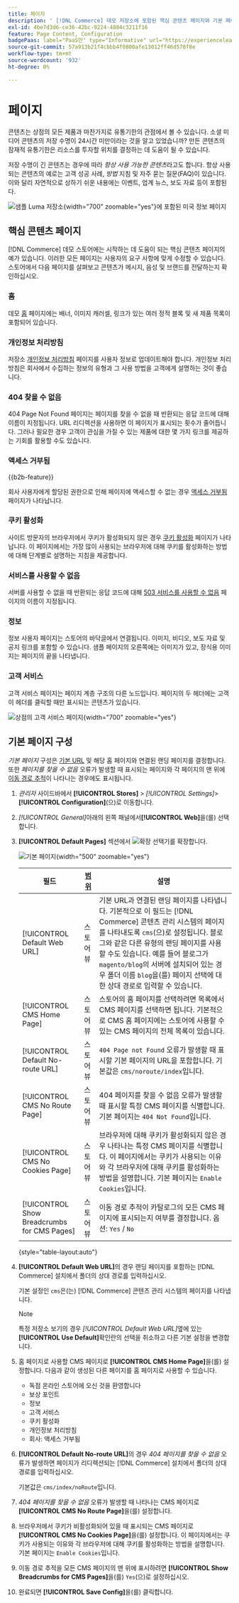 ```yaml
---
title: 페이지
description: ' [!DNL Commerce] 데모 저장소에 포함된 핵심 콘텐츠 페이지와 기본 페이지 구성 변경에 대한 자세한 내용을 알아봅니다.'
exl-id: 4be7d3d6-ce36-42bc-9224-4804c3211f16
feature: Page Content, Configuration
badgePaas: label="PaaS만" type="Informative" url="https://experienceleague.adobe.com/ko/docs/commerce/user-guides/product-solutions" tooltip="Adobe Commerce 온 클라우드 프로젝트(Adobe 관리 PaaS 인프라) 및 온프레미스 프로젝트에만 적용됩니다."
source-git-commit: 57a913b21f4cbbb4f0800afe13012ff46d578f8e
workflow-type: tm+mt
source-wordcount: '932'
ht-degree: 0%

---
```


# 페이지

콘텐츠는 상점의 모든 제품과 마찬가지로 유통기한의 관점에서 볼 수 있습니다. 소셜 미디어 콘텐츠의 저장 수명이 24시간 미만이라는 것을 알고 있었습니까? 만든 콘텐츠의 잠재적 유통기한은 리소스를 투자할 위치를 결정하는 데 도움이 될 수 있습니다.

저장 수명이 긴 콘텐츠는 경우에 따라 _항상 사용 가능한 콘텐츠_&#x200B;라고도 합니다. 항상 사용되는 콘텐츠의 예로는 고객 성공 사례, _방법_ 지침 및 자주 묻는 질문(FAQ)이 있습니다. 이와 달리 자연적으로 상하기 쉬운 내용에는 이벤트, 업계 뉴스, 보도 자료 등이 포함된다.

![샘플 Luma 저장소 ](./assets/storefront-about-us.png){width="700" zoomable="yes"}에 포함된 미국 정보 페이지

## 핵심 콘텐츠 페이지

[!DNL Commerce] 데모 스토어에는 시작하는 데 도움이 되는 핵심 콘텐츠 페이지의 예가 있습니다. 이러한 모든 페이지는 사용자의 요구 사항에 맞게 수정할 수 있습니다. 스토어에서 다음 페이지를 살펴보고 콘텐츠가 메시지, 음성 및 브랜드를 전달하는지 확인하십시오.

### 홈

데모 [홈](../getting-started/storefront.md#home-page) 페이지에는 배너, 이미지 캐러셀, 링크가 있는 여러 정적 블록 및 새 제품 목록이 포함되어 있습니다.

### 개인정보 처리방침

저장소 [개인정보 처리방침](../getting-started/privacy-policy.md) 페이지를 사용자 정보로 업데이트해야 합니다. 개인정보 처리방침은 회사에서 수집하는 정보의 유형과 그 사용 방법을 고객에게 설명하는 것이 좋습니다.

### 404 찾을 수 없음

404 Page Not Found 페이지는 페이지를 찾을 수 없을 때 반환되는 응답 코드에 대해 이름이 지정됩니다. URL 리디렉션을 사용하면 이 페이지가 표시되는 횟수가 줄어듭니다. 그러나 필요한 경우 고객이 관심을 가질 수 있는 제품에 대한 몇 가지 링크를 제공하는 기회를 활용할 수도 있습니다.

### 액세스 거부됨

{{b2b-feature}}

회사 사용자에게 할당된 권한으로 인해 페이지에 액세스할 수 없는 경우 [액세스 거부됨](../b2b/account-company-roles-permissions.md) 페이지가 나타납니다.

### 쿠키 활성화

사이트 방문자의 브라우저에서 쿠키가 활성화되지 않은 경우 [쿠키 활성화](../getting-started/compliance-cookie-law.md) 페이지가 나타납니다. 이 페이지에서는 가장 많이 사용되는 브라우저에 대해 쿠키를 활성화하는 방법에 대해 단계별로 설명하는 지침을 제공합니다.

### 서비스를 사용할 수 없음

서버를 사용할 수 없을 때 반환되는 응답 코드에 대해 [503 서비스를 사용할 수 없음](../configuration-reference/general/general.md) 페이지의 이름이 지정됩니다.

### 정보

정보 사용자 페이지는 스토어의 바닥글에서 연결됩니다. 이미지, 비디오, 보도 자료 및 공지 링크를 포함할 수 있습니다. 샘플 페이지의 오른쪽에는 이미지가 있고, 장식용 이미지는 페이지의 끝을 나타냅니다.

### 고객 서비스

고객 서비스 페이지는 페이지 계층 구조의 다른 노드입니다. 페이지의 두 헤더에는 고객이 헤더를 클릭할 때만 표시되는 콘텐츠가 있습니다.

![상점의 고객 서비스 페이지](./assets/storefront-customer-service.png){width="700" zoomable="yes"}

## 기본 페이지 구성

_기본 페이지_ 구성은 [기본 URL](../stores-purchase/store-urls.md) 및 해당 홈 페이지와 연결된 랜딩 페이지를 결정합니다. 또한 _페이지를 찾을 수 없음_ 오류가 발생할 때 표시되는 페이지와 각 페이지의 맨 위에 [이동 경로 추적](../catalog/navigation-breadcrumb-trail.md)이 나타나는 경우에도 표시됩니다.

1. _관리자_ 사이드바에서 **[!UICONTROL Stores]** > _[!UICONTROL Settings]_>**[!UICONTROL Configuration]**(으)로 이동합니다.

1. _[!UICONTROL General]_&#x200B;아래의 왼쪽 패널에서&#x200B;**[!UICONTROL Web]**&#x200B;을(를) 선택합니다.

1. **[!UICONTROL Default Pages]** 섹션에서 ![확장 선택기](../assets/icon-display-expand.png)를 확장합니다.

   ![기본 페이지](./assets/web-default-pages.png){width="500" zoomable="yes"}

   | 필드 | [범위](../getting-started/websites-stores-views.md#scope-settings) | 설명 |
   |--- |--- |--- |
   | [!UICONTROL Default Web URL] | 스토어 뷰 | 기본 URL과 연결된 랜딩 페이지를 나타냅니다. 기본적으로 이 필드는 [!DNL Commerce] 콘텐츠 관리 시스템의 페이지를 나타내도록 `cms`(으)로 설정됩니다. 블로그와 같은 다른 유형의 랜딩 페이지를 사용할 수도 있습니다. 예를 들어 블로그가 `magento/blog`의 서버에 설치되어 있는 경우 폴더 이름 `blog`을(를) 페이지 선택에 대한 상대 경로로 입력할 수 있습니다. |
   | [!UICONTROL CMS Home Page] | 스토어 뷰 | 스토어의 홈 페이지를 선택하려면 목록에서 CMS 페이지를 선택하면 됩니다. 기본적으로 CMS 홈 페이지에는 스토어에 사용할 수 있는 CMS 페이지의 전체 목록이 있습니다. |
   | [!UICONTROL Default No-route URL] | 스토어 뷰 | `404 Page not Found` 오류가 발생할 때 표시할 기본 페이지의 URL을 포함합니다. 기본값은 `cms/noroute/index`입니다. |
   | [!UICONTROL CMS No Route Page] | 스토어 뷰 | 404 페이지를 찾을 수 없음 오류가 발생할 때 표시할 특정 CMS 페이지를 식별합니다. 기본 페이지는 `404 Not Found`입니다. |
   | [!UICONTROL CMS No Cookies Page] | 스토어 뷰 | 브라우저에 대해 쿠키가 활성화되지 않은 경우 나타나는 특정 CMS 페이지를 식별합니다. 이 페이지에서는 쿠키가 사용되는 이유와 각 브라우저에 대해 쿠키를 활성화하는 방법을 설명합니다. 기본 페이지는 `Enable Cookies`입니다. |
   | [!UICONTROL Show Breadcrumbs for CMS Pages] | 스토어 뷰 | 이동 경로 추적이 카탈로그의 모든 CMS 페이지에 표시되는지 여부를 결정합니다. 옵션: `Yes` / `No` |

   {style="table-layout:auto"}

1. **[!UICONTROL Default Web URL]**&#x200B;의 경우 랜딩 페이지를 포함하는 [!DNL Commerce] 설치에서 폴더의 상대 경로를 입력하십시오.

   기본 설정인 `cms`은(는) [!DNL Commerce] 콘텐츠 관리 시스템의 페이지를 나타냅니다.

   >[!NOTE]
   >
   >특정 저장소 보기의 경우 _[!UICONTROL Default Web URL]_&#x200B;옆에 있는&#x200B;**[!UICONTROL Use Default]**&#x200B;확인란의 선택을 취소하고 다른 기본 설정을 변경합니다.

1. 홈 페이지로 사용할 CMS 페이지로 **[!UICONTROL CMS Home Page]**&#x200B;을(를) 설정합니다. 다음과 같이 생성된 다른 페이지를 홈 페이지로 사용할 수 있습니다.

   - 독점 온라인 스토어에 오신 것을 환영합니다
   - 보상 포인트
   - 정보
   - 고객 서비스
   - 쿠키 활성화
   - 개인정보 처리방침
   - 회사: 액세스 거부됨

1. **[!UICONTROL Default No-route URL]**&#x200B;의 경우 _404 페이지를 찾을 수 없음_ 오류가 발생하면 페이지가 리디렉션되는 [!DNL Commerce] 설치에서 폴더의 상대 경로를 입력하십시오.

   기본값은 `cms/index/noRoute`입니다.

1. _404 페이지를 찾을 수 없음_ 오류가 발생할 때 나타나는 CMS 페이지로 **[!UICONTROL CMS No Route Page]**&#x200B;을(를) 설정합니다.

1. 브라우저에서 쿠키가 비활성화되어 있을 때 표시되는 CMS 페이지로 **[!UICONTROL CMS No Cookies Page]**&#x200B;을(를) 설정합니다. 이 페이지에서는 쿠키가 사용되는 이유와 각 브라우저에 대해 쿠키를 활성화하는 방법을 설명합니다. 기본 페이지는 `Enable Cookies`입니다.

1. 이동 경로 추적을 모든 CMS 페이지의 맨 위에 표시하려면 **[!UICONTROL Show Breadcrumbs for CMS Pages]**&#x200B;을(를) `Yes`(으)로 설정하십시오.

1. 완료되면 **[!UICONTROL Save Config]**&#x200B;을(를) 클릭합니다.
